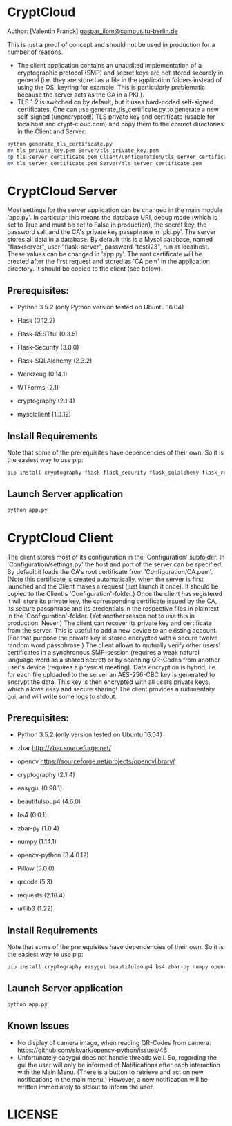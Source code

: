 # CryptCloud
Author: [Valentin Franck] <gaspar_ilom@campus.tu-berlin.de>

This is just a proof of concept and should not be used in production for a number of reasons.
* The client application contains an unaudited implementation of a cryptographic protocol (SMP) and secret keys are not stored securely in general (i.e. they are stored as a file in the application folders instead of using the OS' keyring for example. This is particularly problematic because the server acts as the CA in a PKI.).
* TLS 1.2 is switched on by default, but it uses hard-coded self-signed certificates. One can use generate_tls_certificate.py to generate a new self-signed (unencrypted!) TLS private key and certificate (usable for localhost and crypt-cloud.com) and copy them to the correct directories in the Client and Server:

```sh
python generate_tls_certificate.py
mv tls_private_key.pem Server/tls_private_key.pem
cp tls_server_certificate.pem Client/Configuration/tls_server_certificate.pem
mv tls_server_certificate.pem Server/tls_server_certificate.pem
```

# CryptCloud Server
Most settings for the server application can be changed in the main module 'app.py'. In particular this means the database URI, debug mode (which is set to True and must be set to False in production), the secret key, the password salt and the CA's private key passphrase in 'pki.py'.
The server stores all data in a database. By default this is a Mysql database, named "flaskserver", user "flask-server", password "test123", run at localhost. These values can be changed in 'app.py'.
The root certificate will be created after the first request and stored as 'CA.pem' in the application directory. It should be copied to the client (see below).

## Prerequisites:
* Python 3.5.2 (only Python version tested on Ubuntu 16.04)

* Flask (0.12.2)
* Flask-RESTful (0.3.6)
* Flask-Security (3.0.0)
* Flask-SQLAlchemy (2.3.2)
* Werkzeug (0.14.1)
* WTForms (2.1)
* cryptography (2.1.4)
* mysqlclient (1.3.12)

## Install Requirements
Note that some of the prerequisites have dependencies of their own. So it is the easiest way to use pip:
```sh
pip install cryptography flask flask_security flask_sqlalchemy flask_restful mysqlclient
```

## Launch Server application
```sh
python app.py
```

# CryptCloud Client
The client stores most of its configuration in the 'Configuration' subfolder. In 'Configuration/settings.py' the host and port of the server can be specified. By default it loads the CA's root certificate from 'Configuration/CA.pem'. (Note this certificate is created automatically, when the server is first launched and the Client makes a request (just launch it once). It should be copied to the Client's 'Configuration'-folder.)
Once the client has registered it will store its private key, the corresponding certificate issued by the CA, its secure passphrase and its credentials in the respective files in plaintext in the 'Configuration'-folder. (Yet another reason not to use this in production. Never.)
The client can recover its private key and certificate from the server. This is useful to add a new device to an existing account. (For that purpose the private key is stored encrypted with a secure twelve random word passphrase.)
The client allows to mutually verify other users' certificates in a synchronous SMP-session (requires a weak natural language word as a shared secret) or by scanning QR-Codes from another user's device (requires a physical meeting).
Data encryption is hybrid, i.e. for each file uploaded to the server an AES-256-CBC key is generated to encrypt the data. This key is then encrypted with all users private keys, which allows easy and secure sharing!
The client provides a rudimentary gui, and will write some logs to stdout.

## Prerequisites:
* Python 3.5.2 (only version tested on Ubuntu 16.04)
* zbar http://zbar.sourceforge.net/
* opencv https://sourceforge.net/projects/opencvlibrary/

* cryptography (2.1.4)
* easygui (0.98.1)
* beautifulsoup4 (4.6.0)
* bs4 (0.0.1)
* zbar-py (1.0.4)
* numpy (1.14.1)
* opencv-python (3.4.0.12)
* Pillow (5.0.0)
* qrcode (5.3)
* requests (2.18.4)
* urllib3 (1.22)

## Install Requirements
Note that some of the prerequisites have dependencies of their own. So it is the easiest way to use pip:
```sh
pip install cryptography easygui beautifulsoup4 bs4 zbar-py numpy opencv-python Pillow qrcode requests urllib3
```

## Launch Server application
```sh
python app.py
```

## Known Issues

* No display of camera image, when reading QR-Codes from camera: https://github.com/skvark/opencv-python/issues/46
* Unfortunately easygui does not handle threads well. So, regarding the gui the user will only be informed of Notifications after each interaction with the Main Menu. (There is a button to retrieve and act on new notifications in the main menu.) However, a new notification will be written immediately to stdout to inform the user.

# LICENSE
